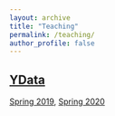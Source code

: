 ```yaml
---
layout: archive
title: "Teaching"
permalink: /teaching/
author_profile: false
---
```



## [YData](http://ydata123.org)

[Spring 2019](http://ydata123.org/sp19/calendar.html), [Spring 2020](http://ydata123.org/sp20/calendar.html)
